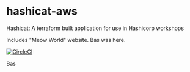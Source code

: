 # hashicat-aws
Hashicat: A terraform built application for use in Hashicorp workshops

Includes "Meow World" website.
Bas was here.

[![CircleCI](https://circleci.com/gh/hashicorp/hashicat-aws.svg?style=svg)](https://circleci.com/gh/hashicorp/hashicat-aws)

Bas